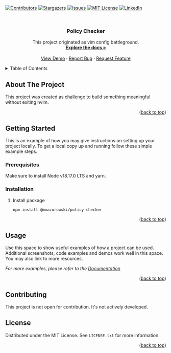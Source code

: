 <a name="readme-top"></a>

[![Contributors][contributors-shield]][contributors-url]
[![Stargazers][stars-shield]][stars-url]
[![Issues][issues-shield]][issues-url]
[![MIT License][license-shield]][license-url]
[![LinkedIn][linkedin-shield]][linkedin-url]


<!-- PROJECT LOGO -->
<br />
<div align="center">
  <a href="https://github.com/mmazurowski/policy-checker">
  </a>

<h3 align="center">Policy Checker</h3>

  <p align="center">
    This project originated as vim config battleground.
    <br />
    <a href="https://github.com/mmazurowski/policy-checker"><strong>Explore the docs »</strong></a>
    <br />
    <br />
    <a href="https://github.com/mmazurowski/policy-checker">View Demo</a>
    ·
    <a href="https://github.com/mmazurowski/policy-checker/issues">Report Bug</a>
    ·
    <a href="https://github.com/mmazurowski/policy-checker/issues">Request Feature</a>
  </p>
</div>



<!-- TABLE OF CONTENTS -->
<details>
  <summary>Table of Contents</summary>
  <ol>
    <li>
      <a href="#about-the-project">About The Project</a>
    </li>
    <li>
      <a href="#getting-started">Getting Started</a>
      <ul>
        <li><a href="#prerequisites">Prerequisites</a></li>
        <li><a href="#installation">Installation</a></li>
      </ul>
    </li>
    <li><a href="#usage">Usage</a></li>
    <li><a href="#contributing">Contributing</a></li>
    <li><a href="#license">License</a></li>
  </ol>
</details>



<!-- ABOUT THE PROJECT -->
## About The Project

This project was created as challenge to build something meaningful without exiting nvim.


<p align="right">(<a href="#readme-top">back to top</a>)</p>


<!-- GETTING STARTED -->
## Getting Started

This is an example of how you may give instructions on setting up your project locally.
To get a local copy up and running follow these simple example steps.

### Prerequisites
Make sure to install Node v18.17.0 LTS and yarn.


### Installation

1. Install package
   ```sh
   npm install @mmazurowski/policy-checker
   ```

<p align="right">(<a href="#readme-top">back to top</a>)</p>



<!-- USAGE EXAMPLES -->
## Usage

Use this space to show useful examples of how a project can be used. Additional screenshots, code examples and demos work well in this space. You may also link to more resources.

_For more examples, please refer to the [Documentation](https://example.com)_

<p align="right">(<a href="#readme-top">back to top</a>)</p>



<!-- CONTRIBUTING -->
## Contributing

This project is not open for contribution. It's not actively developed.


<!-- LICENSE -->
## License

Distributed under the MIT License. See `LICENSE.txt` for more information.

<p align="right">(<a href="#readme-top">back to top</a>)</p>


<!-- MARKDOWN LINKS & IMAGES -->
<!-- https://www.markdownguide.org/basic-syntax/#reference-style-links -->
[contributors-shield]: https://img.shields.io/github/contributors/mmazurowski/policy-checker.svg
[contributors-url]: https://github.com/mmazurowski/policy-checker/graphs/contributors
[forks-shield]: https://img.shields.io/github/forks/mmazurowski/policy-checker.svg
[forks-url]: https://github.com/mmazurowski/policy-checker/network/members
[stars-shield]: https://img.shields.io/github/stars/mmazurowski/policy-checker.svg
[stars-url]: https://github.com/mmazurowski/policy-checker/stargazers
[issues-shield]: https://img.shields.io/github/issues/mmazurowski/policy-checker.svg
[issues-url]: https://github.com/mmazurowski/policy-checker/issues
[license-shield]: https://img.shields.io/github/license/mmazurowski/policy-checker.svg
[license-url]: https://github.com/mmazurowski/policy-checker/blob/master/LICENSE.txt
[linkedin-shield]: https://img.shields.io/badge/-LinkedIn-black.svg&logo=linkedin&colorB=555
[linkedin-url]: https://linkedin.com/in/marcinmazurowski
[product-screenshot]: images/screenshot.png
[Next.js]: https://img.shields.io/badge/next.js-000000&logo=nextdotjs&logoColor=white
[Next-url]: https://nextjs.org/
[React.js]: https://img.shields.io/badge/React-20232A&logo=react&logoColor=61DAFB
[React-url]: https://reactjs.org/
[Vue.js]: https://img.shields.io/badge/Vue.js-35495E&logo=vuedotjs&logoColor=4FC08D
[Vue-url]: https://vuejs.org/
[Angular.io]: https://img.shields.io/badge/Angular-DD0031&logo=angular&logoColor=white
[Angular-url]: https://angular.io/
[Svelte.dev]: https://img.shields.io/badge/Svelte-4A4A55&logo=svelte&logoColor=FF3E00
[Svelte-url]: https://svelte.dev/
[Laravel.com]: https://img.shields.io/badge/Laravel-FF2D20&logo=laravel&logoColor=white
[Laravel-url]: https://laravel.com
[Bootstrap.com]: https://img.shields.io/badge/Bootstrap-563D7C&logo=bootstrap&logoColor=white
[Bootstrap-url]: https://getbootstrap.com
[JQuery.com]: https://img.shields.io/badge/jQuery-0769AD&logo=jquery&logoColor=white
[JQuery-url]: https://jquery.com 